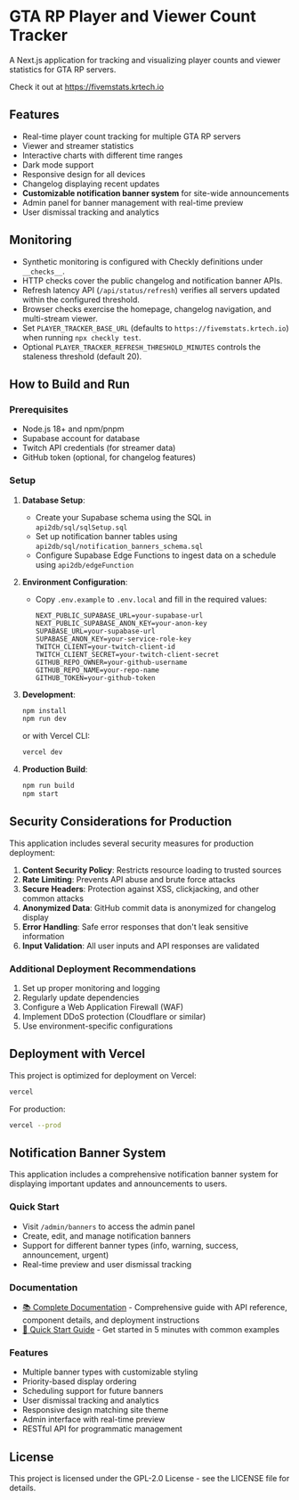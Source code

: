 # GTA RP Player and Viewer Count Tracker

A Next.js application for tracking and visualizing player counts and viewer statistics for GTA RP servers.

Check it out at https://fivemstats.krtech.io

## Features

- Real-time player count tracking for multiple GTA RP servers
- Viewer and streamer statistics
- Interactive charts with different time ranges
- Dark mode support
- Responsive design for all devices
- Changelog displaying recent updates
- **Customizable notification banner system** for site-wide announcements
- Admin panel for banner management with real-time preview
- User dismissal tracking and analytics

## Monitoring

- Synthetic monitoring is configured with Checkly definitions under `__checks__`.
- HTTP checks cover the public changelog and notification banner APIs.
- Refresh latency API (`/api/status/refresh`) verifies all servers updated within the configured threshold.
- Browser checks exercise the homepage, changelog navigation, and multi-stream viewer.
- Set `PLAYER_TRACKER_BASE_URL` (defaults to `https://fivemstats.krtech.io`) when running `npx checkly test`.
- Optional `PLAYER_TRACKER_REFRESH_THRESHOLD_MINUTES` controls the staleness threshold (default 20).

## How to Build and Run

### Prerequisites

- Node.js 18+ and npm/pnpm
- Supabase account for database
- Twitch API credentials (for streamer data)
- GitHub token (optional, for changelog features)

### Setup

1. **Database Setup**:
   - Create your Supabase schema using the SQL in `api2db/sql/sqlSetup.sql`
   - Set up notification banner tables using `api2db/sql/notification_banners_schema.sql`
   - Configure Supabase Edge Functions to ingest data on a schedule using `api2db/edgeFunction`

2. **Environment Configuration**:
   - Copy `.env.example` to `.env.local` and fill in the required values:
     ```
     NEXT_PUBLIC_SUPABASE_URL=your-supabase-url
     NEXT_PUBLIC_SUPABASE_ANON_KEY=your-anon-key
     SUPABASE_URL=your-supabase-url
     SUPABASE_ANON_KEY=your-service-role-key
     TWITCH_CLIENT=your-twitch-client-id
     TWITCH_CLIENT_SECRET=your-twitch-client-secret
     GITHUB_REPO_OWNER=your-github-username
     GITHUB_REPO_NAME=your-repo-name
     GITHUB_TOKEN=your-github-token
     ```

3. **Development**:
   ```bash
   npm install
   npm run dev
   ```
   or with Vercel CLI:
   ```bash
   vercel dev
   ```

4. **Production Build**:
   ```bash
   npm run build
   npm start
   ```

## Security Considerations for Production

This application includes several security measures for production deployment:

1. **Content Security Policy**: Restricts resource loading to trusted sources
2. **Rate Limiting**: Prevents API abuse and brute force attacks
3. **Secure Headers**: Protection against XSS, clickjacking, and other common attacks
4. **Anonymized Data**: GitHub commit data is anonymized for changelog display
5. **Error Handling**: Safe error responses that don't leak sensitive information
6. **Input Validation**: All user inputs and API responses are validated

### Additional Deployment Recommendations

1. Set up proper monitoring and logging
2. Regularly update dependencies
3. Configure a Web Application Firewall (WAF)
4. Implement DDoS protection (Cloudflare or similar)
5. Use environment-specific configurations

## Deployment with Vercel

This project is optimized for deployment on Vercel:

```bash
vercel
```

For production:

```bash
vercel --prod
```

## Notification Banner System

This application includes a comprehensive notification banner system for displaying important updates and announcements to users. 

### Quick Start
- Visit `/admin/banners` to access the admin panel
- Create, edit, and manage notification banners
- Support for different banner types (info, warning, success, announcement, urgent)
- Real-time preview and user dismissal tracking

### Documentation
- [📚 Complete Documentation](./docs/NOTIFICATION_BANNERS.md) - Comprehensive guide with API reference, component details, and deployment instructions
- [🚀 Quick Start Guide](./docs/NOTIFICATION_BANNERS_QUICKSTART.md) - Get started in 5 minutes with common examples

### Features
- Multiple banner types with customizable styling
- Priority-based display ordering
- Scheduling support for future banners
- User dismissal tracking and analytics
- Responsive design matching site theme
- Admin interface with real-time preview
- RESTful API for programmatic management

## License

This project is licensed under the GPL-2.0 License - see the LICENSE file for details.
 
